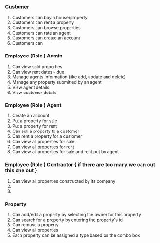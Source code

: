   
### Customer   
  
1. Customers can buy a house/property  
2. Customers can rent a property  
3. Customers can browse properties  
4. Customers can rate an agent   
5. Customers can create an account 
6. Customers can   
  
### Employee (Role ) Admin  
  
1. Can view sold properties  
2. Can view rent dates - due   
3. Manage agents information (like add, update and delete)
4. Manage any property submitted by an agent  
5. View agent details   
6. View customer details 
  
### Employee (Role ) Agent  
  
1. Create an account 
2. Put a property for sale  
3. Put a property for rent  
4. Can sell a property to a customer 
5. Can rent a property for a customer    
6. Can view all properties for sale
7. Can view all properties for rent
8. Can view all properties for sale and rent put by agent   
  
### Employee (Role ) Contractor { if there are too many we can cut this one out }  
  
1. Can view all properties constructed by its company 
2.   
3.    
  
### Property  
  
1.  Can add/edit a property by selecting the owner for this property
2.  Can search for a property by entering the property's id
3.  Can remove a property
4.  Can view all properties
5.  Each property can be assigned a type based on the combo box
